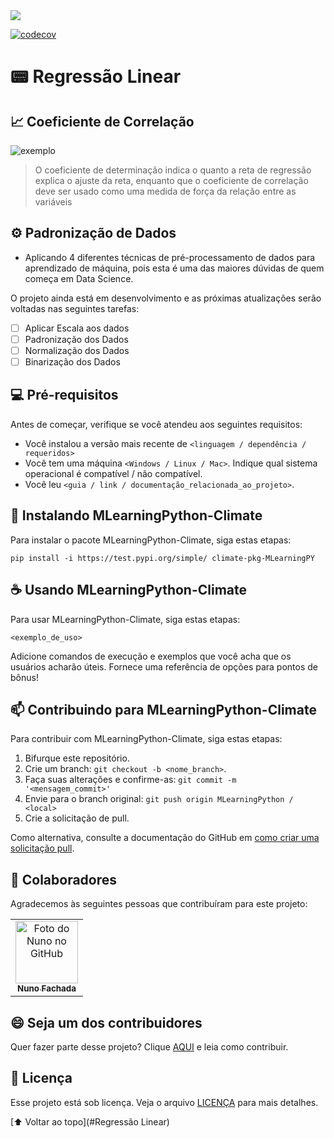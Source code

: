 
<img src="http://img.shields.io/static/v1?label=STATUS&message=EM%20DESENVOLVIMENTO&color=GREEN&style=for-the-badge"/>
</p>

[![codecov](https://codecov.io/gh/ROGERIOPDOSSANTOS/MLearningPython/branch/master/graph/badge.svg?token=W2F10IBE5Z)](https://codecov.io/gh/ROGERIOPDOSSANTOS/MLearningPython)

# 📟 Regressão Linear

<!---Esses são exemplos. Veja https://shields.io para outras pessoas ou para personalizar este conjunto de escudos. Você pode querer incluir dependências, status do projeto e informações de licença aqui--->


## 📈 Coeficiente de Correlação


<img src="MRegressao/imagens/correlacao.png" alt="exemplo">


> O coeficiente de determinação indica o quanto a reta de regressão explica o ajuste da reta, enquanto que o coeficiente de correlação deve ser usado como uma medida de força da relação entre as variáveis


## ⚙️ Padronização de Dados

* Aplicando 4 diferentes técnicas de pré-processamento de dados para aprendizado de máquina, pois esta é uma das maiores dúvidas de quem começa em Data Science.

O projeto ainda está em desenvolvimento e as próximas atualizações serão voltadas nas seguintes tarefas:

- [ ] Aplicar Escala aos dados
- [ ] Padronização dos Dados
- [ ] Normalização dos Dados
- [ ] Binarização dos Dados

## 💻 Pré-requisitos

Antes de começar, verifique se você atendeu aos seguintes requisitos:
<!---Estes são apenas requisitos de exemplo. Adicionar, duplicar ou remover conforme necessário--->
* Você instalou a versão mais recente de `<linguagem / dependência / requeridos>`
* Você tem uma máquina `<Windows / Linux / Mac>`. Indique qual sistema operacional é compatível / não compatível.
* Você leu `<guia / link / documentação_relacionada_ao_projeto>`.

## 🚀 Instalando MLearningPython-Climate

Para instalar o pacote MLearningPython-Climate, siga estas etapas:

``
pip install -i https://test.pypi.org/simple/ climate-pkg-MLearningPY
``

## ☕ Usando MLearningPython-Climate

Para usar MLearningPython-Climate, siga estas etapas:

```
<exemplo_de_uso>
```

Adicione comandos de execução e exemplos que você acha que os usuários acharão úteis. Fornece uma referência de opções para pontos de bônus!

## 📫 Contribuindo para MLearningPython-Climate
<!---Se o seu README for longo ou se você tiver algum processo ou etapas específicas que deseja que os contribuidores sigam, considere a criação de um arquivo CONTRIBUTING.md separado--->
Para contribuir com MLearningPython-Climate, siga estas etapas:

1. Bifurque este repositório.
2. Crie um branch: `git checkout -b <nome_branch>`.
3. Faça suas alterações e confirme-as: `git commit -m '<mensagem_commit>'`
4. Envie para o branch original: `git push origin MLearningPython / <local>`
5. Crie a solicitação de pull.

Como alternativa, consulte a documentação do GitHub em [como criar uma solicitação pull](https://help.github.com/en/github/collaborating-with-issues-and-pull-requests/creating-a-pull-request).

## 🤝 Colaboradores

Agradecemos às seguintes pessoas que contribuíram para este projeto:

<table>
  <tr>
    <td align="center">
      <a href="#">
        <img src="https://avatars3.githubusercontent.com/u/31936044" width="100px;" alt="Foto do Nuno no GitHub"/><br>
        <sub>
          <b>Nuno Fachada</b>
        </sub>
      </a>
    </td>
       
  </tr>
</table>


## 😄 Seja um dos contribuidores<br>

Quer fazer parte desse projeto? Clique [AQUI](CONTRIBUTING.md) e leia como contribuir.

## 📝 Licença

Esse projeto está sob licença. Veja o arquivo [LICENÇA](LICENSE.md) para mais detalhes.


[⬆ Voltar ao topo](#Regressão Linear)<br>
